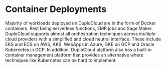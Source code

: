 # Container Deployments

Majority of workloads deployed on DuploCloud are in the form of Docker containers. Rest being serverless functions, EMR jobs and Sage Maker. DuploCloud supports almost all orchestration techniques across multiple cloud providers with a simplified and cloud neutral interface. These include EKS and ECS on AWS, AKS, WebApps in Azure, GKE on GCP and Oracle Kubernetes in OCP. In addition, DuploCloud platform also has a built-in container management platform that provides an alternative where techniques like Kubernetes can be hard to implement.  &#x20;
